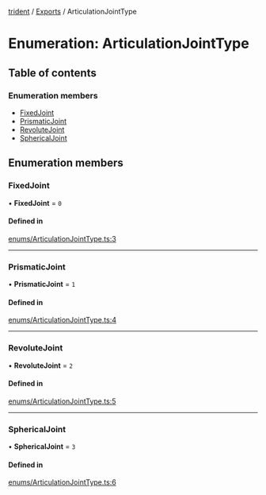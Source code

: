 [trident](../README.md) / [Exports](../modules.md) / ArticulationJointType

# Enumeration: ArticulationJointType

## Table of contents

### Enumeration members

- [FixedJoint](ArticulationJointType.md#fixedjoint)
- [PrismaticJoint](ArticulationJointType.md#prismaticjoint)
- [RevoluteJoint](ArticulationJointType.md#revolutejoint)
- [SphericalJoint](ArticulationJointType.md#sphericaljoint)

## Enumeration members

### FixedJoint

• **FixedJoint** = `0`

#### Defined in

[enums/ArticulationJointType.ts:3](https://github.com/AIFanatic/Trident/blob/49a3665/src/enums/ArticulationJointType.ts#L3)

___

### PrismaticJoint

• **PrismaticJoint** = `1`

#### Defined in

[enums/ArticulationJointType.ts:4](https://github.com/AIFanatic/Trident/blob/49a3665/src/enums/ArticulationJointType.ts#L4)

___

### RevoluteJoint

• **RevoluteJoint** = `2`

#### Defined in

[enums/ArticulationJointType.ts:5](https://github.com/AIFanatic/Trident/blob/49a3665/src/enums/ArticulationJointType.ts#L5)

___

### SphericalJoint

• **SphericalJoint** = `3`

#### Defined in

[enums/ArticulationJointType.ts:6](https://github.com/AIFanatic/Trident/blob/49a3665/src/enums/ArticulationJointType.ts#L6)
